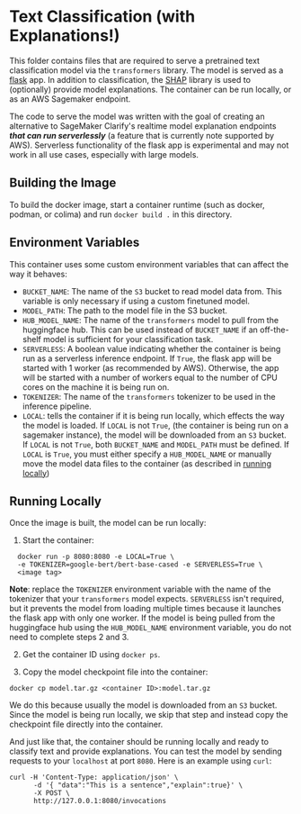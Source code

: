 # Text Classification (with Explanations!)

This folder contains files that are required to serve a pretrained
text classification model via the `transformers` library. The model is
served as a [flask](https://flask.palletsprojects.com/en/stable/) app.
In addition to classification, the [SHAP](https://shap.readthedocs.io/en/latest/)
library is used to (optionally) provide model explanations. The
container can be run locally, or as an AWS Sagemaker endpoint.

The code to serve the model was written with the goal of creating an
alternative to SageMaker Clarify's realtime model explanation endpoints
**_that can run serverlessly_** (a feature that is currently note
supported by AWS). Serverless functionality of the flask app is
experimental and may not work in all use cases, especially with large
models.

## Building the Image
  To build the docker image, start a container runtime (such as docker,
  podman, or colima) and run `docker build .` in this directory.

## Environment Variables
  This container uses some custom environment variables that can affect
  the way it behaves:

  - `BUCKET_NAME`: The name of the `S3` bucket to read model data from.
    This variable is only necessary if using a custom finetuned model.
  - `MODEL_PATH`: The path to the model file in the S3 bucket.
  - `HUB_MODEL_NAME`: The name of the `transformers` model to pull from
    the huggingface hub. This can be used instead of `BUCKET_NAME` if
    an off-the-shelf model is sufficient for your classification task.
  - `SERVERLESS`: A boolean value indicating whether the container is
  	being run as a serverless inference endpoint. If `True`, the flask
    app will be started with 1 worker (as recommended by AWS).
    Otherwise, the app will be started with a number of workers equal
    to the number of CPU cores on the machine it is being run on.
  - `TOKENIZER`: The name of the `transformers` tokenizer to be used in
    the inference pipeline.
  - `LOCAL`: tells the container if it is being
    run locally, which effects the way the model is loaded. If `LOCAL`
    is not `True`, (the container is being run on a sagemaker
    instance), the model will be downloaded from an `S3` bucket. If
    `LOCAL` is not `True`, both `BUCKET_NAME` and `MODEL_PATH` must
    be defined. If `LOCAL` is  `True`, you must either specify a
    `HUB_MODEL_NAME` or manually move the model data files to the
    container (as described in [running locally](#running_locally))

## Running Locally
  Once the image is built, the model can be run locally:

  1. Start the container:
  ```
    docker run -p 8080:8080 -e LOCAL=True \
    -e TOKENIZER=google-bert/bert-base-cased -e SERVERLESS=True \
    <image tag>
  ```
    
  **Note**: replace the `TOKENIZER` environment variable with the name
  of the tokenizer that your `transformers` model expects. `SERVERLESS`
  isn't required, but it prevents the model from loading multiple
  times because it launches the flask app with only one worker. If
  the model is being pulled from the huggingface hub using the
  `HUB_MODEL_NAME` environment variable, you do not need to complete
  steps 2 and 3.
    
  2. Get the container ID using `docker ps`.

  3. Copy the model checkpoint file into the container:
  ```
  docker cp model.tar.gz <container ID>:model.tar.gz
  ```
  We do this because usually the model is downloaded from an `S3`
  bucket. Since the model is being run locally, we skip that step and
  instead copy the checkpoint file directly into the container.

  And just like that, the container should be running locally and ready
  to classify text and provide explanations. You can test the model by
  sending requests to your `localhost` at port `8080`. Here is an
  example using `curl`:

  ```
  curl -H 'Content-Type: application/json' \
        -d '{ "data":"This is a sentence","explain":true}' \
        -X POST \
        http://127.0.0.1:8080/invocations
  ```
